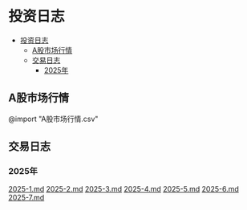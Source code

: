 <!-- @import "[TOC]" {cmd="toc" depthFrom=1 depthTo=6 orderedList=false} -->

# 投资日志
<!-- code_chunk_output -->

- [投资日志](#投资日志)
  - [A股市场行情](#a股市场行情)
  - [交易日志](#交易日志)
    - [2025年](#2025年)

<!-- /code_chunk_output -->

## A股市场行情

@import "A股市场行情.csv"

## 交易日志

### 2025年

[2025-1.md](2025-1.md)
[2025-2.md](2025-2.md)
[2025-3.md](2025-3.md)
[2025-4.md](2025-4.md)
[2025-5.md](2025-5.md)
[2025-6.md](2025-6.md)
[2025-7.md](2025-7.md)
